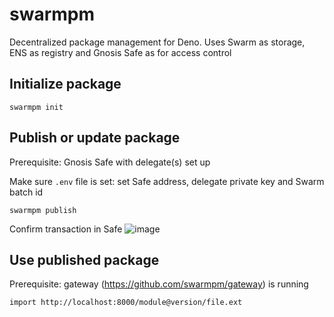# swarmpm

Decentralized package management for Deno. Uses Swarm as storage, ENS as registry and Gnosis Safe as for access control

## Initialize package
```
swarmpm init
```

## Publish or update package

Prerequisite: Gnosis Safe with delegate(s) set up

Make sure `.env` file is set: set Safe address, delegate private key and Swarm batch id
```
swarmpm publish
```
Confirm transaction in Safe
![image](https://github.com/swarmpm/swarmpm/assets/28968492/8e56bd65-51ae-4fec-8928-8e40032b6f7c)


## Use published package

Prerequisite: gateway (https://github.com/swarmpm/gateway) is running

```
import http://localhost:8000/module@version/file.ext
```
